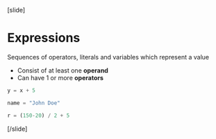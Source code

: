 [slide]
# Expressions
Sequences of operators, literals and variables which represent a value

* Consist of at least one **operand**
* Can have 1 or more **operators**
```python
y = x + 5
```
```python
name = "John Doe"
```
```python
r = (150-20) / 2 + 5
```
[/slide]